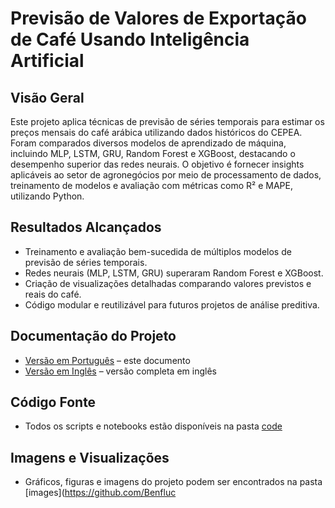 # Previsão de Valores de Exportação de Café Usando Inteligência Artificial

## Visão Geral
Este projeto aplica técnicas de previsão de séries temporais para estimar os preços mensais do café arábica utilizando dados históricos do CEPEA. Foram comparados diversos modelos de aprendizado de máquina, incluindo MLP, LSTM, GRU, Random Forest e XGBoost, destacando o desempenho superior das redes neurais. O objetivo é fornecer insights aplicáveis ao setor de agronegócios por meio de processamento de dados, treinamento de modelos e avaliação com métricas como R² e MAPE, utilizando Python.

## Resultados Alcançados
- Treinamento e avaliação bem-sucedida de múltiplos modelos de previsão de séries temporais.  
- Redes neurais (MLP, LSTM, GRU) superaram Random Forest e XGBoost.  
- Criação de visualizações detalhadas comparando valores previstos e reais do café.  
- Código modular e reutilizável para futuros projetos de análise preditiva.

## Documentação do Projeto
- [Versão em Português](README_PT.md) – este documento  
- [Versão em Inglês](README.md) – versão completa em inglês  

## Código Fonte
- Todos os scripts e notebooks estão disponíveis na pasta [code](https://github.com/Benfluc/Projects/tree/main/project1/codes)  

## Imagens e Visualizações
- Gráficos, figuras e imagens do projeto podem ser encontrados na pasta [images](https://github.com/Benfluc
